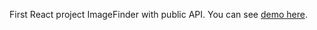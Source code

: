 First React project ImageFinder with public API.
You can see [demo here](https://image-finder.herokuapp.com/).

